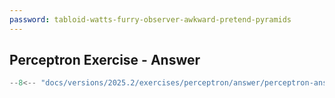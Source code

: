 ```yaml
---
password: tabloid-watts-furry-observer-awkward-pretend-pyramids
---
```


## Perceptron Exercise - Answer

```python
--8<-- "docs/versions/2025.2/exercises/perceptron/answer/perceptron-answer.py"
```